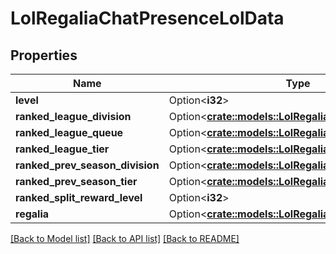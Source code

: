 # LolRegaliaChatPresenceLolData

## Properties

Name | Type | Description | Notes
------------ | ------------- | ------------- | -------------
**level** | Option<**i32**> |  | [optional]
**ranked_league_division** | Option<[**crate::models::LolRegaliaLeagueDivision**](LolRegaliaLeagueDivision.md)> |  | [optional]
**ranked_league_queue** | Option<[**crate::models::LolRegaliaLeagueQueueType**](LolRegaliaLeagueQueueType.md)> |  | [optional]
**ranked_league_tier** | Option<[**crate::models::LolRegaliaLeagueTier**](LolRegaliaLeagueTier.md)> |  | [optional]
**ranked_prev_season_division** | Option<[**crate::models::LolRegaliaLeagueDivision**](LolRegaliaLeagueDivision.md)> |  | [optional]
**ranked_prev_season_tier** | Option<[**crate::models::LolRegaliaLeagueTier**](LolRegaliaLeagueTier.md)> |  | [optional]
**ranked_split_reward_level** | Option<**i32**> |  | [optional]
**regalia** | Option<[**crate::models::LolRegaliaRegaliaSettings**](LolRegaliaRegaliaSettings.md)> |  | [optional]

[[Back to Model list]](../README.md#documentation-for-models) [[Back to API list]](../README.md#documentation-for-api-endpoints) [[Back to README]](../README.md)


